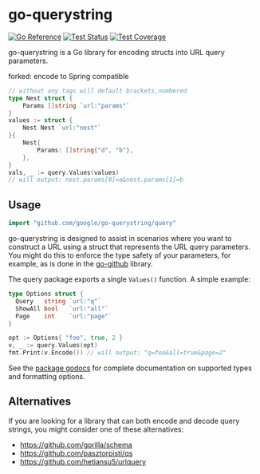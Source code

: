 # go-querystring #

[![Go Reference](https://pkg.go.dev/badge/github.com/google/go-querystring/query.svg)](https://pkg.go.dev/github.com/google/go-querystring/query)
[![Test Status](https://github.com/google/go-querystring/workflows/tests/badge.svg)](https://github.com/google/go-querystring/actions?query=workflow%3Atests)
[![Test Coverage](https://codecov.io/gh/google/go-querystring/branch/master/graph/badge.svg)](https://codecov.io/gh/google/go-querystring)

go-querystring is a Go library for encoding structs into URL query parameters.

forked: encode to Spring compatible
```go
// without any tags will default brackets,numbered
type Nest struct {
    Params []string `url:"params"`
}
values := struct {
    Nest Nest `url:"nest"`
}{
    Nest{
        Params: []string{"d", "b"},
    },
}
vals, _ := query.Values(values)
// will output: nest.params[0]=a&nest.params[1]=b
```

## Usage ##

```go
import "github.com/google/go-querystring/query"
```

go-querystring is designed to assist in scenarios where you want to construct a
URL using a struct that represents the URL query parameters.  You might do this
to enforce the type safety of your parameters, for example, as is done in the
[go-github][] library.

The query package exports a single `Values()` function.  A simple example:

```go
type Options struct {
  Query   string `url:"q"`
  ShowAll bool   `url:"all"`
  Page    int    `url:"page"`
}

opt := Options{ "foo", true, 2 }
v, _ := query.Values(opt)
fmt.Print(v.Encode()) // will output: "q=foo&all=true&page=2"
```

See the [package godocs][] for complete documentation on supported types and
formatting options.

[go-github]: https://github.com/google/go-github/commit/994f6f8405f052a117d2d0b500054341048fbb08
[package godocs]: https://pkg.go.dev/github.com/google/go-querystring/query

## Alternatives ##

If you are looking for a library that can both encode and decode query strings,
you might consider one of these alternatives:

 - https://github.com/gorilla/schema
 - https://github.com/pasztorpisti/qs
 - https://github.com/hetiansu5/urlquery
